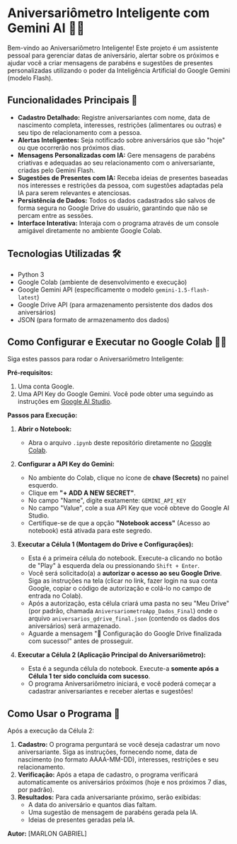 # Aniversariômetro Inteligente com Gemini AI 🎂✨

Bem-vindo ao Aniversariômetro Inteligente! Este projeto é um assistente pessoal para gerenciar datas de aniversário, alertar sobre os próximos e ajudar você a criar mensagens de parabéns e sugestões de presentes personalizadas utilizando o poder da Inteligência Artificial do Google Gemini (modelo Flash).

## Funcionalidades Principais 🚀

* **Cadastro Detalhado:** Registre aniversariantes com nome, data de nascimento completa, interesses, restrições (alimentares ou outras) e seu tipo de relacionamento com a pessoa.
* **Alertas Inteligentes:** Seja notificado sobre aniversários que são "hoje" ou que ocorrerão nos próximos dias.
* **Mensagens Personalizadas com IA:** Gere mensagens de parabéns criativas e adequadas ao seu relacionamento com o aniversariante, criadas pelo Gemini Flash.
* **Sugestões de Presentes com IA:** Receba ideias de presentes baseadas nos interesses e restrições da pessoa, com sugestões adaptadas pela IA para serem relevantes e atenciosas.
* **Persistência de Dados:** Todos os dados cadastrados são salvos de forma segura no Google Drive do usuário, garantindo que não se percam entre as sessões.
* **Interface Interativa:** Interaja com o programa através de um console amigável diretamente no ambiente Google Colab.

## Tecnologias Utilizadas 🛠️

* Python 3
* Google Colab (ambiente de desenvolvimento e execução)
* Google Gemini API (especificamente o modelo `gemini-1.5-flash-latest`)
* Google Drive API (para armazenamento persistente dos dados dos aniversários)
* JSON (para formato de armazenamento dos dados)

## Como Configurar e Executar no Google Colab 🧑‍💻

Siga estes passos para rodar o Aniversariômetro Inteligente:

**Pré-requisitos:**

1.  Uma conta Google.
2.  Uma API Key do Google Gemini. Você pode obter uma seguindo as instruções em [Google AI Studio](https://aistudio.google.com/app/apikey).

**Passos para Execução:**

1.  **Abrir o Notebook:**
    * Abra o arquivo `.ipynb` deste repositório diretamente no [Google Colab](https://colab.research.google.com/).

2.  **Configurar a API Key do Gemini:**
    * No ambiente do Colab, clique no ícone de **chave (Secrets)** no painel esquerdo.
    * Clique em **"+ ADD A NEW SECRET"**.
    * No campo "Name", digite exatamente: `GEMINI_API_KEY`
    * No campo "Value", cole a sua API Key que você obteve do Google AI Studio.
    * Certifique-se de que a opção **"Notebook access"** (Acesso ao notebook) está ativada para este segredo.

3.  **Executar a Célula 1 (Montagem do Drive e Configurações):**
    * Esta é a primeira célula do notebook. Execute-a clicando no botão de "Play" à esquerda dela ou pressionando `Shift + Enter`.
    * Você será solicitado(a) a **autorizar o acesso ao seu Google Drive**. Siga as instruções na tela (clicar no link, fazer login na sua conta Google, copiar o código de autorização e colá-lo no campo de entrada no Colab).
    * Após a autorização, esta célula criará uma pasta no seu "Meu Drive" (por padrão, chamada `AniversariometroApp_Dados_Final`) onde o arquivo `aniversarios_gdrive_final.json` (contendo os dados dos aniversários) será armazenado.
    * Aguarde a mensagem "🎉 Configuração do Google Drive finalizada com sucesso!" antes de prosseguir.

4.  **Executar a Célula 2 (Aplicação Principal do Aniversariômetro):**
    * Esta é a segunda célula do notebook. Execute-a **somente após a Célula 1 ter sido concluída com sucesso**.
    * O programa Aniversariômetro iniciará, e você poderá começar a cadastrar aniversariantes e receber alertas e sugestões!

## Como Usar o Programa 🤖

Após a execução da Célula 2:

1.  **Cadastro:** O programa perguntará se você deseja cadastrar um novo aniversariante. Siga as instruções, fornecendo nome, data de nascimento (no formato AAAA-MM-DD), interesses, restrições e seu relacionamento.
2.  **Verificação:** Após a etapa de cadastro, o programa verificará automaticamente os aniversários próximos (hoje e nos próximos 7 dias, por padrão).
3.  **Resultados:** Para cada aniversariante próximo, serão exibidas:
    * A data do aniversário e quantos dias faltam.
    * Uma sugestão de mensagem de parabéns gerada pela IA.
    * Ideias de presentes geradas pela IA.


**Autor:** [MARLON GABRIEL]
